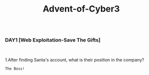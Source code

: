 <h1 align="center">
  Advent-of-Cyber3
  </h1>
<br>
<br>
<h3 align="left">DAY1 [Web Exploitation-Save The Gifts]
</h3>
<br>
<p align="left">1.After finding Santa's account, what is their position in the company?<p>
  
```
The Boss!
```
